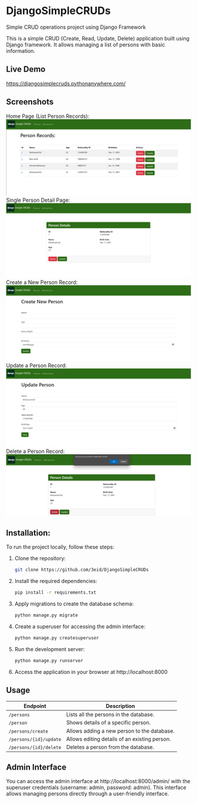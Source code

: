 # DjangoSimpleCRUDs
Simple CRUD operations project using Django Framework

This is a simple CRUD (Create, Read, Update, Delete) application built using Django framework. It allows managing a list of persons with basic information.

## Live Demo
https://djangosimplecruds.pythonanywhere.com/

## Screenshots
Home Page (List Person Records):
![Home Page (List Persons)](Documentation/persons.png)
Single Person Detail Page:
![Person Detail Page](Documentation/person.png)
Create a New Person Record:
![Create New Person Record](Documentation/Create.png)
Update a Person Record:
![Update New Person Record](Documentation/Update.png)
Delete a Person Record:
![Delete  A Person Record (confirmation) ](Documentation/confirm_deletion.png)


## Installation:

To run the project locally, follow these steps:

1. Clone the repository:
   ```bash
   git clone https://github.com/3eid/DjangoSimpleCRUDs

2. Install the required dependencies:
   ```bash
   pip install -r requirements.txt

3. Apply migrations to create the database schema:
   ```bash
   python manage.py migrate
4. Create a superuser for accessing the admin interface:
   ```bash
   python manage.py createsuperuser
5. Run the development server:
   ```bash
   python manage.py runserver
6. Access the application in your browser at http://localhost:8000

## Usage

| Endpoint           | Description                                           |
|--------------------|-------------------------------------------------------|
| `/persons`         | Lists all the persons in the database.               |
| `/person`          | Shows details of a specific person.                  |
| `/persons/create`  | Allows adding a new person to the database.          |
| `/persons/{id}/update` | Allows editing details of an existing person.     |
| `/persons/{id}/delete` | Deletes a person from the database.                |



## Admin Interface
You can access the admin interface at http://localhost:8000/admin/ with the superuser credentials (username: admin, password: admin). This interface allows managing persons directly through a user-friendly interface.


